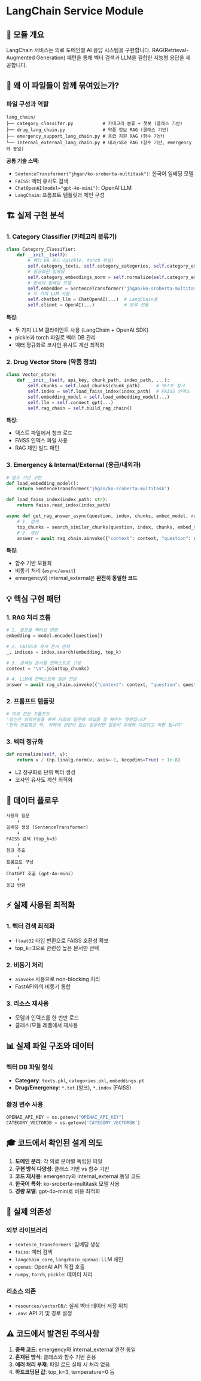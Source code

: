 # LangChain Service Module

## 📌 모듈 개요
LangChain 서비스는 의료 도메인별 AI 응답 시스템을 구현합니다. RAG(Retrieval-Augmented Generation) 패턴을 통해 벡터 검색과 LLM을 결합한 지능형 응답을 제공합니다.

## 🎯 왜 이 파일들이 함께 묶여있는가?

### 파일 구성과 역할
```
lang_chain/
├── category_classifer.py           # 카테고리 분류 + 챗봇 (클래스 기반)
├── drug_lang_chain.py              # 약품 정보 RAG (클래스 기반)
├── emergency_support_lang_chain.py # 응급 지원 RAG (함수 기반)
└── internal_external_lang_chain.py # 내과/외과 RAG (함수 기반, emergency와 동일)
```

**공통 기술 스택**:
- `SentenceTransformer("jhgan/ko-sroberta-multitask")`: 한국어 임베딩 모델
- `FAISS`: 벡터 유사도 검색
- `ChatOpenAI(model="gpt-4o-mini")`: OpenAI LLM
- `LangChain`: 프롬프트 템플릿과 체인 구성

## 🏗️ 실제 구현 분석

### 1. Category Classifier (카테고리 분류기)

```python
class Category_Classifier:
    def __init__(self):
        # 벡터 DB 로드 (pickle, torch 파일)
        self.category_texts, self.category_categories, self.category_embeddings = self.load_vector_db()
        # 정규화된 임베딩
        self.category_embeddings_norm = self.normalize(self.category_embeddings.numpy())
        # 한국어 임베딩 모델
        self.embedder = SentenceTransformer("jhgan/ko-sroberta-multitask")
        # 두 가지 LLM 사용
        self.chatbot_llm = ChatOpenAI(...)  # LangChain용
        self.client = OpenAI(...)           # 분류 전용
```

**특징**:
- 두 가지 LLM 클라이언트 사용 (LangChain + OpenAI SDK)
- pickle과 torch 파일로 벡터 DB 관리
- 벡터 정규화로 코사인 유사도 계산 최적화

### 2. Drug Vector Store (약품 정보)

```python
class Vector_store:
    def __init__(self, api_key, chunk_path, index_path, ...):
        self.chunks = self.load_chunks(chunk_path)      # 텍스트 청크
        self.index = self.load_faiss_index(index_path)  # FAISS 인덱스
        self.embedding_model = self.load_embedding_model(...)
        self.llm = self.connect_gpt(...)
        self.rag_chain = self.build_rag_chain()
```

**특징**:
- 텍스트 파일에서 청크 로드
- FAISS 인덱스 파일 사용
- RAG 체인 빌드 패턴

### 3. Emergency & Internal/External (응급/내외과)

```python
# 함수 기반 구현
def load_embedding_model():
    return SentenceTransformer("jhgan/ko-sroberta-multitask")

def load_faiss_index(index_path: str):
    return faiss.read_index(index_path)

async def get_rag_answer_async(question, index, chunks, embed_model, rag_chain):
    # 1. 검색
    top_chunks = search_similar_chunks(question, index, chunks, embed_model)
    # 2. 생성
    answer = await rag_chain.ainvoke({"context": context, "question": question})
```

**특징**:
- 함수 기반 모듈화
- 비동기 처리 (`async/await`)
- emergency와 internal_external은 **완전히 동일한 코드**

## 💡 핵심 구현 패턴

### 1. RAG 처리 흐름
```python
# 1. 질문을 벡터로 변환
embedding = model.encode([question])

# 2. FAISS로 유사 문서 검색
_, indices = index.search(embedding, top_k)

# 3. 검색된 문서를 컨텍스트로 구성
context = "\n".join(top_chunks)

# 4. LLM에 컨텍스트와 질문 전달
answer = await rag_chain.ainvoke({"context": context, "question": question})
```

### 2. 프롬프트 템플릿
```python
# 의료 전문 프롬프트
"당신은 의학전공을 하여 저희의 질문에 대답을 잘 해주는 챗봇입니다"
"만약 진료혹은 약, 의학과 관련이 없는 질문이면 질문이 주제와 다르다고 하면 됩니다"
```

### 3. 벡터 정규화
```python
def normalize(self, v):
    return v / (np.linalg.norm(v, axis=-1, keepdims=True) + 1e-8)
```
- L2 정규화로 단위 벡터 생성
- 코사인 유사도 계산 최적화

## 🔄 데이터 플로우

```
사용자 질문
    ↓
임베딩 생성 (SentenceTransformer)
    ↓
FAISS 검색 (top_k=3)
    ↓
청크 추출
    ↓
프롬프트 구성
    ↓
ChatGPT 호출 (gpt-4o-mini)
    ↓
응답 반환
```

## ⚡ 실제 사용된 최적화

### 1. 벡터 검색 최적화
- `float32` 타입 변환으로 FAISS 호환성 확보
- top_k=3으로 관련성 높은 문서만 선택

### 2. 비동기 처리
- `ainvoke` 사용으로 non-blocking 처리
- FastAPI와의 비동기 통합

### 3. 리소스 재사용
- 모델과 인덱스를 한 번만 로드
- 클래스/모듈 레벨에서 재사용

## 📊 실제 파일 구조와 데이터

### 벡터 DB 파일 형식
- **Category**: `texts.pkl`, `categories.pkl`, `embeddings.pt`
- **Drug/Emergency**: `*.txt` (청크), `*.index` (FAISS)

### 환경 변수 사용
```python
OPENAI_API_KEY = os.getenv("OPENAI_API_KEY")
CATEGORY_VECTORDB = os.getenv('CATEGORY_VECTORDB')
```

## 🎓 코드에서 확인된 설계 의도

1. **도메인 분리**: 각 의료 분야별 독립된 파일
2. **구현 방식 다양성**: 클래스 기반 vs 함수 기반
3. **코드 재사용**: emergency와 internal_external 동일 코드
4. **한국어 특화**: ko-sroberta-multitask 모델 사용
5. **경량 모델**: gpt-4o-mini로 비용 최적화

## 🔗 실제 의존성

### 외부 라이브러리
- `sentence_transformers`: 임베딩 생성
- `faiss`: 벡터 검색
- `langchain_core`, `langchain_openai`: LLM 체인
- `openai`: OpenAI API 직접 호출
- `numpy`, `torch`, `pickle`: 데이터 처리

### 리소스 의존
- `resources/vectorDB/`: 실제 벡터 데이터 저장 위치
- `.env`: API 키 및 경로 설정

## ⚠️ 코드에서 발견된 주의사항

1. **중복 코드**: emergency와 internal_external 완전 동일
2. **혼재된 방식**: 클래스와 함수 기반 혼용
3. **에러 처리 부재**: 파일 로드 실패 시 처리 없음
4. **하드코딩된 값**: top_k=3, temperature=0 등